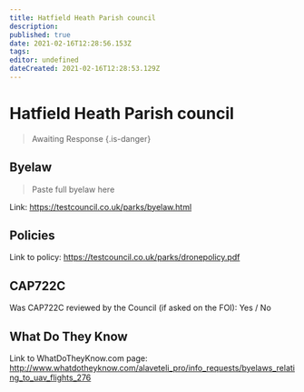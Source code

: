 ```yaml
---
title: Hatfield Heath Parish council
description: 
published: true
date: 2021-02-16T12:28:56.153Z
tags: 
editor: undefined
dateCreated: 2021-02-16T12:28:53.129Z
---
```


# Hatfield Heath Parish council
>  Awaiting Response
> {.is-danger}

## Byelaw
> Paste full byelaw here

Link:
https://testcouncil.co.uk/parks/byelaw.html

## Policies
Link to policy:
https://testcouncil.co.uk/parks/dronepolicy.pdf

## CAP722C

Was CAP722C reviewed by the Council (if asked on the FOI): Yes / No

## What Do They Know

Link to WhatDoTheyKnow.com page:
http://www.whatdotheyknow.com/alaveteli_pro/info_requests/byelaws_relating_to_uav_flights_276


